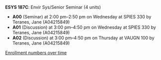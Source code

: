 **ESYS 187C**: Envir Sys/Senior Seminar (4 units)

- **A00** (Seminar) at 2:00 pm–2:50 pm on Wednesday at SPIES 330 by Teranes, Jane (A04215849)
- **A01** (Discussion) at 3:00 pm–4:50 pm on Wednesday at SPIES 330 by Teranes, Jane (A04215849)
- **A02** (Discussion) at 3:00 pm–4:50 pm on Thursday at VAUGN 100 by Teranes, Jane (A04215849)

[Enrollment numbers over time](./ESYS187C.tsv)

